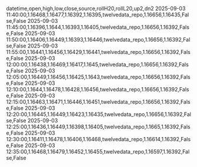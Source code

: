 datetime,open,high,low,close,source,rollH20,rollL20,up2,dn2
2025-09-03 11:40:00,1.16468,1.16477,1.16392,1.16395,twelvedata_repo,1.16656,1.16435,False,False
2025-09-03 11:45:00,1.16396,1.1644,1.16393,1.16405,twelvedata_repo,1.16656,1.16392,False,False
2025-09-03 11:50:00,1.16406,1.16449,1.16393,1.16446,twelvedata_repo,1.16656,1.16392,False,False
2025-09-03 11:55:00,1.16441,1.16456,1.16429,1.16441,twelvedata_repo,1.16656,1.16392,False,False
2025-09-03 12:00:00,1.16438,1.16469,1.16417,1.1645,twelvedata_repo,1.16656,1.16392,False,False
2025-09-03 12:05:00,1.16449,1.16456,1.16425,1.1643,twelvedata_repo,1.16656,1.16392,False,False
2025-09-03 12:10:00,1.1644,1.16478,1.16428,1.16456,twelvedata_repo,1.16656,1.16392,False,False
2025-09-03 12:15:00,1.16463,1.16471,1.16446,1.16451,twelvedata_repo,1.16656,1.16392,False,False
2025-09-03 12:20:00,1.16445,1.16449,1.16423,1.16435,twelvedata_repo,1.16656,1.16392,False,False
2025-09-03 12:25:00,1.16436,1.16449,1.16398,1.16405,twelvedata_repo,1.1665,1.16392,False,False
2025-09-03 12:30:00,1.16411,1.16478,1.16406,1.16468,twelvedata_repo,1.16614,1.16392,False,False
2025-09-03 12:35:00,1.16468,1.16479,1.16452,1.16455,twelvedata_repo,1.16597,1.16392,False,False
